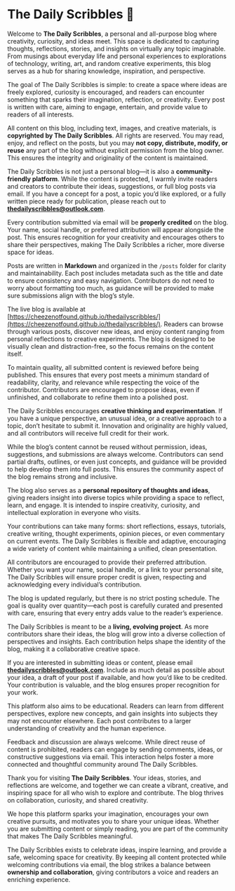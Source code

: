 # The Daily Scribbles 📝

Welcome to **The Daily Scribbles**, a personal and all-purpose blog where creativity, curiosity, and ideas meet. This space is dedicated to capturing thoughts, reflections, stories, and insights on virtually any topic imaginable. From musings about everyday life and personal experiences to explorations of technology, writing, art, and random creative experiments, this blog serves as a hub for sharing knowledge, inspiration, and perspective.

The goal of The Daily Scribbles is simple: to create a space where ideas are freely explored, curiosity is encouraged, and readers can encounter something that sparks their imagination, reflection, or creativity. Every post is written with care, aiming to engage, entertain, and provide value to readers of all interests.

All content on this blog, including text, images, and creative materials, is **copyrighted by The Daily Scribbles**. All rights are reserved. You may read, enjoy, and reflect on the posts, but you may **not copy, distribute, modify, or reuse** any part of the blog without explicit permission from the blog owner. This ensures the integrity and originality of the content is maintained.

The Daily Scribbles is not just a personal blog—it is also a **community-friendly platform**. While the content is protected, I warmly invite readers and creators to contribute their ideas, suggestions, or full blog posts via email. If you have a concept for a post, a topic you’d like explored, or a fully written piece ready for publication, please reach out to **thedailyscribbles@outlook.com**.

Every contribution submitted via email will be **properly credited** on the blog. Your name, social handle, or preferred attribution will appear alongside the post. This ensures recognition for your creativity and encourages others to share their perspectives, making The Daily Scribbles a richer, more diverse space for ideas.

Posts are written in **Markdown** and organized in the `/posts` folder for clarity and maintainability. Each post includes metadata such as the title and date to ensure consistency and easy navigation. Contributors do not need to worry about formatting too much, as guidance will be provided to make sure submissions align with the blog’s style.

The live blog is available at [https://cheezenotfound.github.io/thedailyscribbles/](https://cheezenotfound.github.io/thedailyscribbles/). Readers can browse through various posts, discover new ideas, and enjoy content ranging from personal reflections to creative experiments. The blog is designed to be visually clean and distraction-free, so the focus remains on the content itself.

To maintain quality, all submitted content is reviewed before being published. This ensures that every post meets a minimum standard of readability, clarity, and relevance while respecting the voice of the contributor. Contributors are encouraged to propose ideas, even if unfinished, and collaborate to refine them into a polished post.

The Daily Scribbles encourages **creative thinking and experimentation**. If you have a unique perspective, an unusual idea, or a creative approach to a topic, don’t hesitate to submit it. Innovation and originality are highly valued, and all contributors will receive full credit for their work.

While the blog’s content cannot be reused without permission, ideas, suggestions, and submissions are always welcome. Contributors can send partial drafts, outlines, or even just concepts, and guidance will be provided to help develop them into full posts. This ensures the community aspect of the blog remains strong and inclusive.

The blog also serves as a **personal repository of thoughts and ideas**, giving readers insight into diverse topics while providing a space to reflect, learn, and engage. It is intended to inspire creativity, curiosity, and intellectual exploration in everyone who visits.

Your contributions can take many forms: short reflections, essays, tutorials, creative writing, thought experiments, opinion pieces, or even commentary on current events. The Daily Scribbles is flexible and adaptive, encouraging a wide variety of content while maintaining a unified, clean presentation.

All contributors are encouraged to provide their preferred attribution. Whether you want your name, social handle, or a link to your personal site, The Daily Scribbles will ensure proper credit is given, respecting and acknowledging every individual’s contribution.

The blog is updated regularly, but there is no strict posting schedule. The goal is quality over quantity—each post is carefully curated and presented with care, ensuring that every entry adds value to the reader’s experience.

The Daily Scribbles is meant to be a **living, evolving project**. As more contributors share their ideas, the blog will grow into a diverse collection of perspectives and insights. Each contribution helps shape the identity of the blog, making it a collaborative creative space.

If you are interested in submitting ideas or content, please email **thedailyscribbles@outlook.com**. Include as much detail as possible about your idea, a draft of your post if available, and how you’d like to be credited. Your contribution is valuable, and the blog ensures proper recognition for your work.

This platform also aims to be educational. Readers can learn from different perspectives, explore new concepts, and gain insights into subjects they may not encounter elsewhere. Each post contributes to a larger understanding of creativity and the human experience.

Feedback and discussion are always welcome. While direct reuse of content is prohibited, readers can engage by sending comments, ideas, or constructive suggestions via email. This interaction helps foster a more connected and thoughtful community around The Daily Scribbles.

Thank you for visiting **The Daily Scribbles**. Your ideas, stories, and reflections are welcome, and together we can create a vibrant, creative, and inspiring space for all who wish to explore and contribute. The blog thrives on collaboration, curiosity, and shared creativity.

We hope this platform sparks your imagination, encourages your own creative pursuits, and motivates you to share your unique ideas. Whether you are submitting content or simply reading, you are part of the community that makes The Daily Scribbles meaningful.

The Daily Scribbles exists to celebrate ideas, inspire learning, and provide a safe, welcoming space for creativity. By keeping all content protected while welcoming contributions via email, the blog strikes a balance between **ownership and collaboration**, giving contributors a voice and readers an enriching experience.
